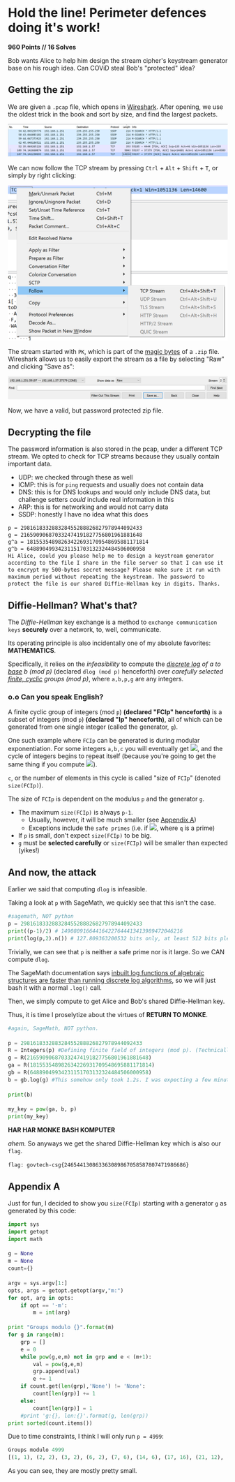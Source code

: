 # Hold the line! Perimeter defences doing it's work!
**960 Points // 16 Solves**

Bob wants Alice to help him design the stream cipher's keystream generator base on his rough idea. Can COViD steal Bob's "protected" idea? 

## Getting the zip
We are given a `.pcap` file, which opens in [Wireshark](https://www.wireshark.org/). After opening, we use the oldest trick in the book and sort by size, and find the largest packets.

![Sorting by packet size](wireshark-sort.png)

We can now follow the TCP stream by pressing `Ctrl` + `Alt` + `Shift` + `T`, or simply by right clicking:

![Following the TCP stream](wireshark-follow.png)

The stream started with `PK`, which is part of the [magic bytes](https://en.wikipedia.org/wiki/List_of_file_signatures) of a `.zip` file. Wireshark allows us to easily export the stream as a file by selecting "Raw" and clicking "Save as":

![Saving the TCP stream](wireshark-save.png)

Now, we have a valid, but password protected zip file.

## Decrypting the file
The password information is also stored in the pcap, under a different TCP stream. We opted to check for TCP streams because they usually contain important data.

* UDP: we checked through these as well
* ICMP: this is for `ping` requests and usually does not contain data
* DNS: this is for DNS lookups and would only include DNS data, but challenge setters _could_ include real information in this
* ARP: this is for networking and would not carry data
* SSDP: honestly I have no idea what this does

```
p = 298161833288328455288826827978944092433
g = 216590906870332474191827756801961881648
g^a = 181553548982634226931709548695881171814
g^b = 64889049934231151703132324484506000958
Hi Alice, could you please help me to design a keystream generator according to the file I share in the file server so that I can use it to encrypt my 500-bytes secret message? Please make sure it run with maximum period without repeating the keystream. The password to protect the file is our shared Diffie-Hellman key in digits. Thanks.
```

## Diffie-Hellman? What's that?
The *Diffie-Hellman* key exchange is a method to `exchange communication keys` **securely** over a network, to, well, communicate.

Its operating principle is also incidentally one of my absolute favorites: **MATHEMATICS**.

Specifically, it relies on the *infeasibility* to compute the *<u>discrete log</u> of a to <u>base</u> b (mod p)* (declared `dlog (mod p)` henceforth) over *carefully selected <u>finite, cyclic</u> groups (mod p)*, where `a,b,p,g` are any integers.

### o.o Can you speak English?
A finite cyclic group of integers (mod `p`) **(declared "FCIp" henceforth)** is a subset of integers (mod `p`) **(declared "Ip" henceforth)**, all of which can be generated from one single integer (called the generator, `g`).

One such example where `FCIp` can be generated is during modular exponentiation. For some integers `a,b,c` you will eventually get ![](https://render.githubusercontent.com/render/math?math=$(a^b)^c%20\equiv%20a(mod%20p)$), and the cycle of integers begins to repeat itself (because you're going to get the same thing if you compute ![](https://render.githubusercontent.com/render/math?math=$a^b%20(mod%20p)$)). 

`c`, or the number of elements in this cycle is called "size of `FCIp`" (denoted `size(FCIp)`). 

The size of `FCIp` is dependent on the modulus `p` and the generator `g`.
- The maximum `size(FCIp)` is always `p-1`. 
    - Usually, however, it will be much smaller (see [Appendix A](#appendix-a))
    - Exceptions include the `safe primes` (i.e. if ![](https://render.githubusercontent.com/render/math?math=$p=2q%2B+1$), where `q` is a prime)
- If `p` is small, don't expect `size(FCIp)` to be big.
- `g` must be **selected carefully** or `size(FCIp)` will be smaller than expected (yikes!)

## And now, the attack
Earlier we said that computing `dlog` is infeasible.

Taking a look at `p` with SageMath, we quickly see that this isn't the case.

```python
#sagemath, NOT python
p = 298161833288328455288826827978944092433
print((p-1)/2) # 149080916644164227644413413989472046216
print(log(p,2).n()) # 127.809363200532 bits only, at least 512 bits please.
```
Trivially, we can see that `p` is neither a safe prime nor is it large. So we CAN compute `dlog`.

The SageMath documentation says [inbuilt log functions of algebraic structures are faster than running discrete log algorithms](https://doc.sagemath.org/html/en/reference/groups/sage/groups/generic.html#sage.groups.generic.discrete_log), so we will just bash it with a normal `.log()` call.

Then, we simply compute to get Alice and Bob's shared Diffie-Hellman key.

Thus, it is time I proselytize about the virtues of **RETURN TO MONKE**.
```python
#again, SageMath, NOT python.

p = 298161833288328455288826827978944092433
R = Integers(p) #Defining finite field of integers (mod p). (Technically this is also a ring but mEH)
g = R(216590906870332474191827756801961881648)
ga = R(181553548982634226931709548695881171814)
gb = R(64889049934231151703132324484506000958)
b = gb.log(g) #This somehow only took 1.2s. I was expecting a few minutes.

print(b)

my_key = pow(ga, b, p)
print(my_key)
```

**HAR HAR MONKE BASH KOMPUTER**

*ahem.* So anyways we get the shared Diffie-Hellman key which is also our `flag`.


`flag: govtech-csg{246544130863363089867058587807471986686}`


## Appendix A
Just for fun, I decided to show you `size(FCIp)` starting with a generator `g` as generated by this code:
```python
import sys
import getopt
import math

g = None
m = None
count={}

argv = sys.argv[1:]
opts, args = getopt.getopt(argv,"m:")
for opt, arg in opts:
    if opt == '-m':
        m = int(arg)

print "Groups modulo {}".format(m)
for g in range(m):
    grp = []
    e = 0
    while pow(g,e,m) not in grp and e < (m+1):
        val = pow(g,e,m)
        grp.append(val)
        e += 1
    if count.get(len(grp),'None') != 'None':
        count[len(grp)] += 1
    else:
        count[len(grp)] = 1
    #print 'g:{}, len:{}'.format(g, len(grp))
print sorted(count.items())
```

Due to time constraints, I think I will only run `p = 4999`:
```python
Groups modulo 4999
[(1, 1), (2, 2), (3, 2), (6, 2), (7, 6), (14, 6), (17, 16), (21, 12), (34, 16), (42, 12), (49, 42), (51, 32), (98, 42), (102, 32), (119, 96), (147, 84), (238, 96), (294, 84), (357, 192), (714, 192), (833, 672), (1666, 672), (2499, 1344), (4998, 1344)]
```

As you can see, they are mostly pretty small.
